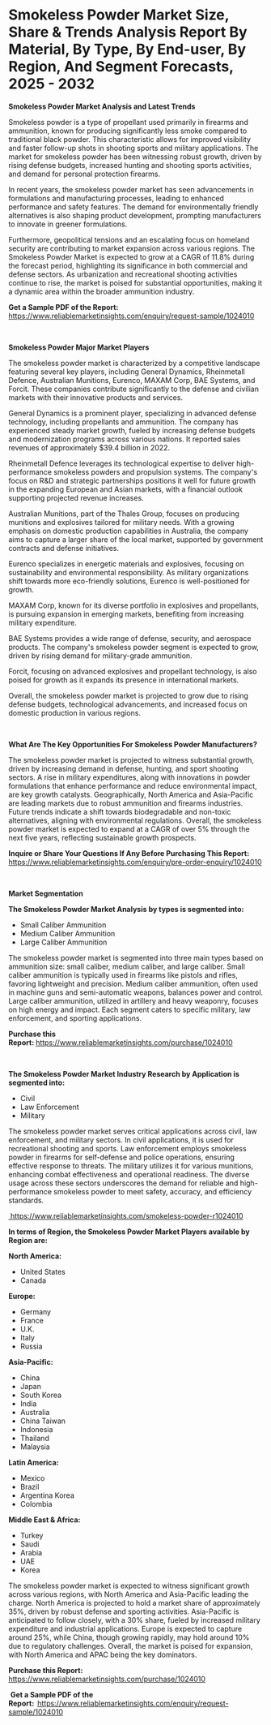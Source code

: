 <p><h1>Smokeless Powder Market Size, Share & Trends Analysis Report By Material, By Type, By End-user, By Region, And Segment Forecasts, 2025 - 2032</h1></p><p><strong>Smokeless Powder Market Analysis and Latest Trends</strong></p>
<p><p>Smokeless powder is a type of propellant used primarily in firearms and ammunition, known for producing significantly less smoke compared to traditional black powder. This characteristic allows for improved visibility and faster follow-up shots in shooting sports and military applications. The market for smokeless powder has been witnessing robust growth, driven by rising defense budgets, increased hunting and shooting sports activities, and demand for personal protection firearms.</p><p>In recent years, the smokeless powder market has seen advancements in formulations and manufacturing processes, leading to enhanced performance and safety features. The demand for environmentally friendly alternatives is also shaping product development, prompting manufacturers to innovate in greener formulations. </p><p>Furthermore, geopolitical tensions and an escalating focus on homeland security are contributing to market expansion across various regions. The Smokeless Powder Market is expected to grow at a CAGR of 11.8% during the forecast period, highlighting its significance in both commercial and defense sectors. As urbanization and recreational shooting activities continue to rise, the market is poised for substantial opportunities, making it a dynamic area within the broader ammunition industry.</p></p>
<p><strong>Get a Sample PDF of the Report:&nbsp;</strong> <a href="https://www.reliablemarketinsights.com/enquiry/request-sample/1024010?utm_campaign=2535&utm_medium=2&utm_source=Github&utm_content=ia&utm_term=17042025&utm_id=smokeless-powder">https://www.reliablemarketinsights.com/enquiry/request-sample/1024010</a></p>
<p>&nbsp;</p>
<p><strong>Smokeless Powder Major Market Players</strong></p>
<p><p>The smokeless powder market is characterized by a competitive landscape featuring several key players, including General Dynamics, Rheinmetall Defence, Australian Munitions, Eurenco, MAXAM Corp, BAE Systems, and Forcit. These companies contribute significantly to the defense and civilian markets with their innovative products and services.</p><p>General Dynamics is a prominent player, specializing in advanced defense technology, including propellants and ammunition. The company has experienced steady market growth, fueled by increasing defense budgets and modernization programs across various nations. It reported sales revenues of approximately $39.4 billion in 2022.</p><p>Rheinmetall Defence leverages its technological expertise to deliver high-performance smokeless powders and propulsion systems. The company's focus on R&D and strategic partnerships positions it well for future growth in the expanding European and Asian markets, with a financial outlook supporting projected revenue increases.</p><p>Australian Munitions, part of the Thales Group, focuses on producing munitions and explosives tailored for military needs. With a growing emphasis on domestic production capabilities in Australia, the company aims to capture a larger share of the local market, supported by government contracts and defense initiatives.</p><p>Eurenco specializes in energetic materials and explosives, focusing on sustainability and environmental responsibility. As military organizations shift towards more eco-friendly solutions, Eurenco is well-positioned for growth.</p><p>MAXAM Corp, known for its diverse portfolio in explosives and propellants, is pursuing expansion in emerging markets, benefiting from increasing military expenditure.</p><p>BAE Systems provides a wide range of defense, security, and aerospace products. The company's smokeless powder segment is expected to grow, driven by rising demand for military-grade ammunition.</p><p>Forcit, focusing on advanced explosives and propellant technology, is also poised for growth as it expands its presence in international markets.</p><p>Overall, the smokeless powder market is projected to grow due to rising defense budgets, technological advancements, and increased focus on domestic production in various regions.</p></p>
<p>&nbsp;</p>
<p><strong>What Are The Key Opportunities For Smokeless Powder Manufacturers?</strong></p>
<p><p>The smokeless powder market is projected to witness substantial growth, driven by increasing demand in defense, hunting, and sport shooting sectors. A rise in military expenditures, along with innovations in powder formulations that enhance performance and reduce environmental impact, are key growth catalysts. Geographically, North America and Asia-Pacific are leading markets due to robust ammunition and firearms industries. Future trends indicate a shift towards biodegradable and non-toxic alternatives, aligning with environmental regulations. Overall, the smokeless powder market is expected to expand at a CAGR of over 5% through the next five years, reflecting sustainable growth prospects.</p></p>
<p><strong>Inquire or Share Your Questions If Any Before Purchasing This Report:</strong> <a href="https://www.reliablemarketinsights.com/enquiry/pre-order-enquiry/1024010?utm_campaign=2535&utm_medium=2&utm_source=Github&utm_content=ia&utm_term=17042025&utm_id=smokeless-powder">https://www.reliablemarketinsights.com/enquiry/pre-order-enquiry/1024010</a></p>
<p>&nbsp;</p>
<p><strong>Market Segmentation</strong></p>
<p><strong>The Smokeless Powder Market Analysis by types is segmented into:</strong></p>
<p><ul><li>Small Caliber Ammunition</li><li>Medium Caliber Ammunition</li><li>Large Caliber Ammunition</li></ul></p>
<p><p>The smokeless powder market is segmented into three main types based on ammunition size: small caliber, medium caliber, and large caliber. Small caliber ammunition is typically used in firearms like pistols and rifles, favoring lightweight and precision. Medium caliber ammunition, often used in machine guns and semi-automatic weapons, balances power and control. Large caliber ammunition, utilized in artillery and heavy weaponry, focuses on high energy and impact. Each segment caters to specific military, law enforcement, and sporting applications.</p></p>
<p><strong>Purchase this Report:&nbsp;</strong><a href="https://www.reliablemarketinsights.com/purchase/1024010?utm_campaign=2535&utm_medium=2&utm_source=Github&utm_content=ia&utm_term=17042025&utm_id=smokeless-powder">https://www.reliablemarketinsights.com/purchase/1024010</a></p>
<p>&nbsp;</p>
<p><strong>The Smokeless Powder Market Industry Research by Application is segmented into:</strong></p>
<p><ul><li>Civil</li><li>Law Enforcement</li><li>Military</li></ul></p>
<p><p>The smokeless powder market serves critical applications across civil, law enforcement, and military sectors. In civil applications, it is used for recreational shooting and sports. Law enforcement employs smokeless powder in firearms for self-defense and police operations, ensuring effective response to threats. The military utilizes it for various munitions, enhancing combat effectiveness and operational readiness. The diverse usage across these sectors underscores the demand for reliable and high-performance smokeless powder to meet safety, accuracy, and efficiency standards.</p></p>
<p><a href="https://www.reliablemarketinsights.com/smokeless-powder-r1024010?utm_campaign=2535&utm_medium=2&utm_source=Github&utm_content=ia&utm_term=17042025&utm_id=smokeless-powder">&nbsp;https://www.reliablemarketinsights.com/smokeless-powder-r1024010</a></p>
<p><strong>In terms of Region, the Smokeless Powder Market Players available by Region are:</strong></p>
<p>
    <p> <strong> North America: </strong>
        <ul>
            <li>United States</li>
            <li>Canada</li>
        </ul>
        </p> 
    <p> <strong> Europe: </strong>
        <ul>
            <li>Germany</li>
            <li>France</li>
            <li>U.K.</li>
            <li>Italy</li>
            <li>Russia</li>
        </ul>
        </p> 
    <p> <strong> Asia-Pacific: </strong>
        <ul>
            <li>China</li>
            <li>Japan</li>
            <li>South Korea</li>
            <li>India</li>
            <li>Australia</li>
            <li>China Taiwan</li>
            <li>Indonesia</li>
            <li>Thailand</li>
            <li>Malaysia</li>
        </ul>
        </p> 
    <p> <strong> Latin America: </strong>
        <ul>
            <li>Mexico</li>
            <li>Brazil</li>
            <li>Argentina Korea</li>
            <li>Colombia</li>
        </ul>
        </p> 
    <p> <strong> Middle East & Africa: </strong>
        <ul>
            <li>Turkey</li>
            <li>Saudi</li>
            <li>Arabia</li>
            <li>UAE</li>
            <li>Korea</li>
        </ul>
    </p>
    </p>
<p><p>The smokeless powder market is expected to witness significant growth across various regions, with North America and Asia-Pacific leading the charge. North America is projected to hold a market share of approximately 35%, driven by robust defense and sporting activities. Asia-Pacific is anticipated to follow closely, with a 30% share, fueled by increased military expenditure and industrial applications. Europe is expected to capture around 25%, while China, though growing rapidly, may hold around 10% due to regulatory challenges. Overall, the market is poised for expansion, with North America and APAC being the key dominators.</p></p>
<p><strong>Purchase this Report: </strong><a href="https://www.reliablemarketinsights.com/purchase/1024010?utm_campaign=2535&utm_medium=2&utm_source=Github&utm_content=ia&utm_term=17042025&utm_id=smokeless-powder">https://www.reliablemarketinsights.com/purchase/1024010</a></p>
<p>&nbsp;<strong>Get a Sample PDF of the Report:&nbsp;&nbsp;</strong><a href="https://www.reliablemarketinsights.com/enquiry/request-sample/1024010?utm_campaign=2535&utm_medium=2&utm_source=Github&utm_content=ia&utm_term=17042025&utm_id=smokeless-powder">https://www.reliablemarketinsights.com/enquiry/request-sample/1024010</a></p>
<p><strong></strong></p>
<p><p></p><p></p><p></p></p>